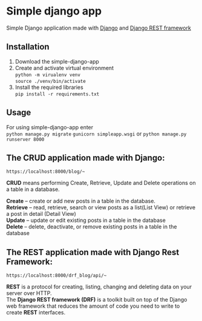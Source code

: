 # Simple django app

Simple Django application made with [Django](https://docs.djangoproject.com/en/3.2/) and [Django REST framework](https://www.django-rest-framework.org/)

## Installation
1. Download the simple-django-app
2. Create and activate virtual environment  
   ```python -m virualenv venv```  
   ```source ./venv/bin/activate```
3. Install the required libraries  
  ```pip install -r requirements.txt```

## Usage 
For using simple-django-app enter  
```python manage.py migrate```
```gunicorn simpleapp.wsgi```  or  ```python manage.py runserver 8000```  

## The CRUD application made with Django:  
  
```https://localhost:8000/blog/~```  
  
**CRUD** means performing Create, Retrieve, Update and Delete operations on a table in a database.  


**Create** – create or add new posts in a table in the database.  
**Retrieve** – read, retrieve, search or view posts as a list(List View) or retrieve a post in detail (Detail View)  
**Update** – update or edit existing posts in a table in the database  
**Delete** – delete, deactivate, or remove existing posts in a table in the database  

## The REST application made with Django Rest Framework:  
  
```https://localhost:8000/drf_blog/api/~```  

**REST** is a protocol for creating, listing, changing and deleting data on your server over HTTP.  
The **Django REST framework (DRF)** is a toolkit built on top of the Django web framework that reduces the amount of code you need to write to create **REST** interfaces.  
